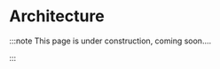 # Architecture
<!-- This page is a WIP -->

:::note This page is under construction, coming soon....

:::
